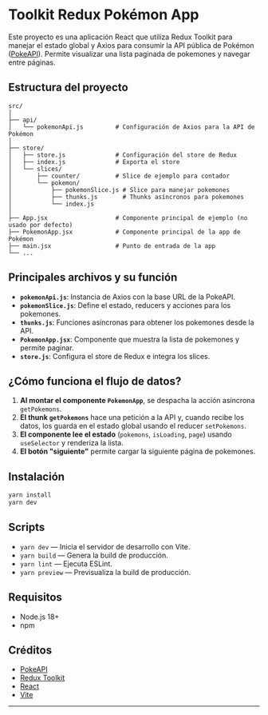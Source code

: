 # Toolkit Redux Pokémon App

Este proyecto es una aplicación React que utiliza Redux Toolkit para manejar el estado global y Axios para consumir la API pública de Pokémon ([PokeAPI](https://pokeapi.co/)). Permite visualizar una lista paginada de pokemones y navegar entre páginas.

## Estructura del proyecto

```
src/
│
├── api/
│   └── pokemonApi.js         # Configuración de Axios para la API de Pokémon
│
├── store/
│   ├── store.js              # Configuración del store de Redux
│   ├── index.js              # Exporta el store
│   └── slices/
│       ├── counter/          # Slice de ejemplo para contador
│       └── pokemon/
│           ├── pokemonSlice.js # Slice para manejar pokemones
│           ├── thunks.js       # Thunks asíncronos para pokemones
│           └── index.js
│
├── App.jsx                   # Componente principal de ejemplo (no usado por defecto)
├── PokemonApp.jsx            # Componente principal de la app de Pokémon
├── main.jsx                  # Punto de entrada de la app
└── ...
```

## Principales archivos y su función

- **`pokemonApi.js`**: Instancia de Axios con la base URL de la PokeAPI.
- **`pokemonSlice.js`**: Define el estado, reducers y acciones para los pokemones.
- **`thunks.js`**: Funciones asíncronas para obtener los pokemones desde la API.
- **`PokemonApp.jsx`**: Componente que muestra la lista de pokemones y permite paginar.
- **`store.js`**: Configura el store de Redux e integra los slices.

## ¿Cómo funciona el flujo de datos?

1. **Al montar el componente `PokemonApp`**, se despacha la acción asíncrona `getPokemons`.
2. **El thunk `getPokemons`** hace una petición a la API y, cuando recibe los datos, los guarda en el estado global usando el reducer `setPokemons`.
3. **El componente lee el estado** (`pokemons`, `isLoading`, `page`) usando `useSelector` y renderiza la lista.
4. **El botón "siguiente"** permite cargar la siguiente página de pokemones.

## Instalación

```bash
yarn install
yarn dev
```

## Scripts

- `yarn dev` — Inicia el servidor de desarrollo con Vite.
- `yarn build` — Genera la build de producción.
- `yarn lint` — Ejecuta ESLint.
- `yarn preview` — Previsualiza la build de producción.

## Requisitos

- Node.js 18+
- npm

## Créditos

- [PokeAPI](https://pokeapi.co/)
- [Redux Toolkit](https://redux-toolkit.js.org/)
- [React](https://react.dev/)
- [Vite](https://vitejs.dev/)

---
